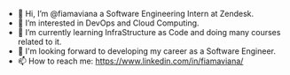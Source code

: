 - 👋 Hi, I’m @fiamaviana a Software Engineering Intern at Zendesk.
- 👀 I’m interested in DevOps and Cloud Computing.
- 🌱 I’m currently learning InfraStructure as Code and doing many courses related to it.
- 💞️ I'm looking forward to developing my career as a Software Engineer.
- 📫 How to reach me: https://www.linkedin.com/in/fiamaviana/

<!---
fiamaviana/fiamaviana is a ✨ special ✨ repository because its `README.md` (this file) appears on your GitHub profile.
You can click the Preview link to take a look at your changes.
--->
